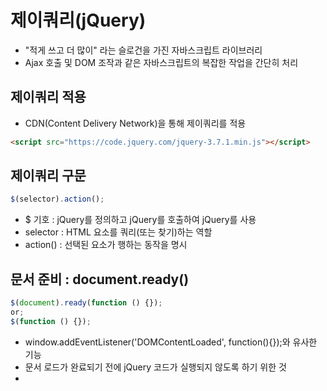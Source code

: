 # 제이쿼리(jQuery)

- "적게 쓰고 더 많이" 라는 슬로건을 가진 자바스크립트 라이브러리
- Ajax 호출 및 DOM 조작과 같은 자바스크립트의 복잡한 작업을 간단히 처리

## 제이쿼리 적용

- CDN(Content Delivery Network)을 통해 제이쿼리를 적용

```html
<script src="https://code.jquery.com/jquery-3.7.1.min.js"></script>
```

## 제이쿼리 구문

```js
$(selector).action();
```

- $ 기호 : jQuery를 정의하고 jQuery를 호출하여 jQuery를 사용
- selector : HTML 요소를 쿼리(또는 찾기)하는 역할
- action() : 선택된 요소가 행하는 동작을 명시

## 문서 준비 : document.ready()

```js
$(document).ready(function () {});
or;
$(function () {});
```

- window.addEventListener('DOMContentLoaded', function(){});와 유사한 기능
- 문서 로드가 완료되기 전에 jQuery 코드가 실행되지 않도록 하기 위한 것
-

